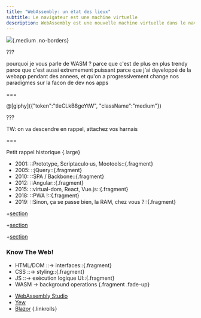 ```yaml
---
title: "WebAssembly: un état des lieux"
subtitle: Le navigateur est une machine virtuelle
description: WebAssembly est une nouvelle machine virtuelle dans le navigateur. Elle ne fait pas de transpilation vers JavaScript comme l'ont tenté ses prédécesseurs ; elle introduit un nouveau format, proche d'un assembleur, exécuté dans une machine virtuelle au sein de votre browser.
---
```


<!--{ data-background-color="#eee" }-->

![](../img/web-assembly-logo.svg){.medium .no-borders}

???

pourquoi je vous parle de WASM ?
  parce que c'est de plus en plus trendy
  parce que c'est aussi extremement puissant
  parce que j'ai dęveloppé de la webapp pendant des annees, et qu'on a progressivement change nos paradigmes sur la facon de dev nos apps

===

@[giphy]({"token":"tIeCLkB8geYtW", "className":"medium"})

???

TW: on va descendre en rappel, attachez vos harnais

===

Petit rappel historique {.large}

- 2001: ::Prototype, Scriptaculo·us, Mootools::{.fragment}
- 2005: ::jQuery::{.fragment}
- 2010: ::SPA / Backbone::{.fragment}
- 2012: ::Angular::{.fragment}
- 2015: ::virtual-dom, React, Vue.js::{.fragment}
- 2018: ::PWA !::{.fragment}
- 2019: ::Sinon, ça se passe bien, la RAM, chez vous ?::{.fragment}

+[section](./sections/fr/what-is.md)

+[section](./sections/fr/basics.md)

+[section](./sections/fr/prod.md)

<!--{ .large }-->
### Know The Web!
- HTML/DOM ::→ interfaces::{.fragment}
- CSS ::→ styling::{.fragment}
- JS ::→ exécution logique UI::{.fragment}
- WASM → background operations {.fragment .fade-up}

<!-- -->
- [WebAssembly Studio](https://webassembly.studio/)
- [Yew](https://github.com/DenisKolodin/yew)
- [Blazor](https://blazor.net/)
{.linkrolls}
